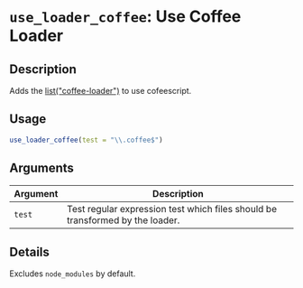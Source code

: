# `use_loader_coffee`: Use Coffee Loader

## Description


 Adds the [list("coffee-loader")](https://webpack.js.org/loaders/coffee-loader/) to use
 cofeescript.


## Usage

```r
use_loader_coffee(test = "\\.coffee$")
```


## Arguments

Argument      |Description
------------- |----------------
```test```     |     Test regular expression test which files should be transformed by the loader.

## Details


 Excludes `node_modules` by default.


